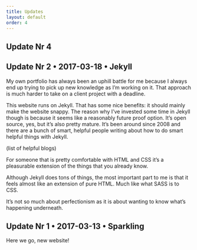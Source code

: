 ```yaml
---
title: Updates
layout: default
order: 4
---
```



## Update Nr 4

## Update Nr 2 • 2017-03-18 • Jekyll

My own portfolio has always been an uphill battle for me because I always end up trying to pick up new knowledge as I’m working on it. That approach is much harder to take on a client project with a deadline.

This website runs on Jekyll. That has some nice benefits: it should mainly make the website snappy. The reason why I’ve invested some time in Jekyll though is because it seems like a reasonably future proof option. It’s open source, yes, but it’s also pretty mature. It’s been around since 2008 and there are a bunch of smart, helpful people writing about how to do smart helpful things with Jekyll.

(list of helpful blogs)

For someone that is pretty comfortable with HTML and CSS it’s a pleasurable extension of the things that you already know.

Although Jekyll does tons of things, the most important part to me is that it feels almost like an extension of pure HTML. Much like what SASS is to CSS.

It’s not so much about perfectionism as it is about wanting to know what’s happening underneath.

## Update Nr 1 • 2017-03-13 • Sparkling

Here we go, new website!